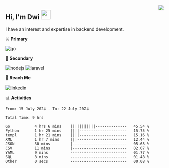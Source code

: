 [<img src="https://komarev.com/ghpvc/?username=masred&color=green&style=flat-square&label=Profile+Views" align="right">](github.com/masred)

## Hi, I'm Dwi <img src="https://raw.githubusercontent.com/MartinHeinz/MartinHeinz/master/wave.gif" width="30px">

I have an interest and expertise in backend development.

⚔️ **Primary**

![go](https://img.shields.io/badge/---?logo=go&label=Golang&style=social)

🔪 **Secondary**

![nodejs](https://img.shields.io/badge/---?logo=node.js&label=Node.js&style=social&logoColor=green)
![laravel](https://img.shields.io/badge/---?logo=laravel&label=Laravel&style=social)

🔗 **Reach Me**

[![linkedin](https://img.shields.io/badge/---?logo=linkedin&label=LinkedIn&style=social)](https://linkedin.com/in/dwifitriyanto)

📊 **Activities**

<!--START_SECTION:waka-->

```all_time
From: 15 July 2024 - To: 22 July 2024

Total Time: 9 hrs

Go           4 hrs 6 mins    |||||||||||--------------   45.54 %
Python       1 hr 25 mins    ||||---------------------   15.75 %
templ        1 hr 21 mins    ||||---------------------   15.16 %
XML          1 hr 7 mins     |||----------------------   12.44 %
JSON         30 mins         |------------------------   05.63 %
CSV          11 mins         |------------------------   02.07 %
YAML         9 mins          -------------------------   01.77 %
SQL          8 mins          -------------------------   01.48 %
Other        0 secs          -------------------------   00.08 %
```

<!--END_SECTION:waka-->
